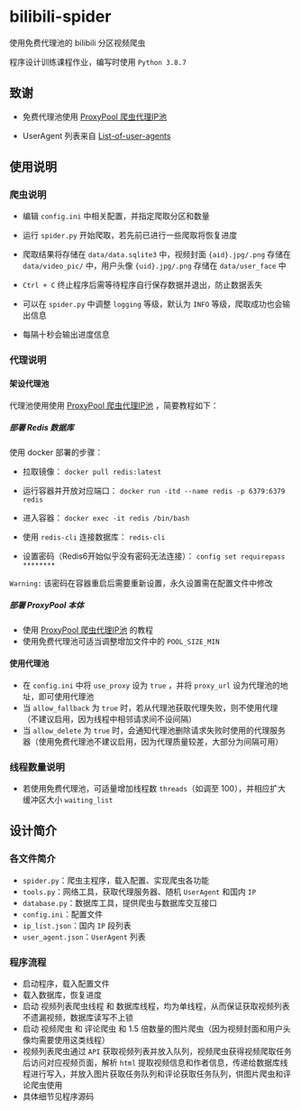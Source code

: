 # bilibili-spider

使用免费代理池的 bilibili 分区视频爬虫

程序设计训练课程作业，编写时使用 `Python 3.8.7`

## 致谢

- 免费代理池使用 [ProxyPool 爬虫代理IP池](https://github.com/jhao104/proxy_pool)

- UserAgent 列表来自 [List-of-user-agents](https://github.com/tamimibrahim17/List-of-user-agents)

## 使用说明

### 爬虫说明

- 编辑 `config.ini` 中相关配置，并指定爬取分区和数量

- 运行 `spider.py` 开始爬取，若先前已进行一些爬取将恢复进度
- 爬取结果将存储在 `data/data.sqlite3` 中，视频封面 `{aid}.jpg/.png` 存储在 `data/video_pic/` 中，用户头像 `{uid}.jpg/.png` 存储在 `data/user_face` 中
- `Ctrl + C` 终止程序后需等待程序自行保存数据并退出，防止数据丢失
- 可以在 `spider.py` 中调整 `logging` 等级，默认为 `INFO` 等级，爬取成功也会输出信息
- 每隔十秒会输出进度信息

### 代理说明

#### 架设代理池

代理池使用使用 [ProxyPool 爬虫代理IP池](https://github.com/jhao104/proxy_pool) ，简要教程如下：

##### 部署 Redis 数据库

使用 docker 部署的步骤：

- 拉取镜像： `docker pull redis:latest`

- 运行容器并开放对应端口： `docker run -itd --name redis -p 6379:6379 redis`

- 进入容器： `docker exec -it redis /bin/bash`

- 使用 `redis-cli` 连接数据库： `redis-cli`

- 设置密码（Redis6开始似乎没有密码无法连接）： `config set requirepass ********`

`Warning:` 该密码在容器重启后需要重新设置，永久设置需在配置文件中修改

##### 部署 ProxyPool 本体

- 使用 [ProxyPool 爬虫代理IP池](https://github.com/jhao104/proxy_pool) 的教程
- 使用免费代理池可适当调整增加文件中的 `POOL_SIZE_MIN`

#### 使用代理池

- 在 `config.ini` 中将 `use_proxy` 设为 `true` ，并将 `proxy_url` 设为代理池的地址，即可使用代理池
- 当 `allow_fallback` 为 `true` 时，若从代理池获取代理失败，则不使用代理（不建议启用，因为线程中相邻请求间不设间隔）
- 当 `allow_delete` 为 `true` 时，会通知代理池删除请求失败时使用的代理服务器（使用免费代理池不建议启用，因为代理质量较差，大部分为间隔可用）

### 线程数量说明

- 若使用免费代理池，可适量增加线程数 `threads`（如调至 100），并相应扩大缓冲区大小 `waiting_list`

## 设计简介

### 各文件简介

- `spider.py`：爬虫主程序，载入配置、实现爬虫各功能
- `tools.py`：网络工具，获取代理服务器、随机 `UserAgent` 和国内 `IP`
- `database.py`：数据库工具，提供爬虫与数据库交互接口
- `config.ini`：配置文件
- `ip_list.json`：国内 `IP` 段列表
- `user_agent.json`：`UserAgent` 列表

### 程序流程

- 启动程序，载入配置文件
- 载入数据库，恢复进度
- 启动 视频列表爬虫线程 和 数据库线程，均为单线程，从而保证获取视频列表不遗漏视频，数据库读写不上锁
- 启动 视频爬虫 和 评论爬虫 和 1.5 倍数量的图片爬虫（因为视频封面和用户头像均需要使用这类线程）
- 视频列表爬虫通过 `API` 获取视频列表并放入队列，视频爬虫获得视频爬取任务后访问对应视频页面，解析 `html` 提取视频信息和作者信息，传递给数据库线程进行写入，并放入图片获取任务队列和评论获取任务队列，供图片爬虫和评论爬虫使用
- 具体细节见程序源码
